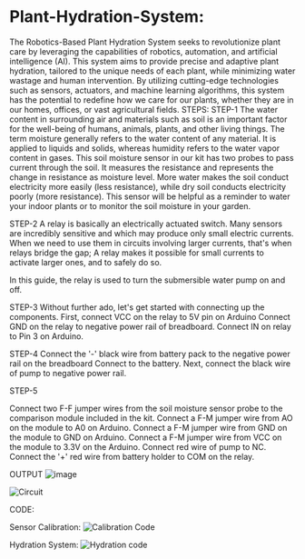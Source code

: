# Plant-Hydration-System:
The Robotics-Based Plant Hydration System seeks to revolutionize plant care by leveraging the capabilities of robotics, automation, and artificial intelligence (AI). This system aims to provide precise and adaptive plant hydration, tailored to the unique needs of each plant, while minimizing water wastage and human intervention. By utilizing cutting-edge technologies such as sensors, actuators, and machine learning algorithms, this system has the potential to redefine how we care for our plants, whether they are in our homes, offices, or vast agricultural fields.
STEPS:
STEP-1
The water content in surrounding air and materials such as soil is an important factor for the well-being of humans, animals, plants, and other living things. The term moisture generally refers to the water content of any material. It is applied to liquids and solids, whereas humidity refers to the water vapor content in gases.
This soil moisture sensor in our kit has two probes to pass current through the soil. It measures the resistance and represents the change in resistance as moisture level. More water makes the soil conduct electricity more easily (less resistance), while dry soil conducts electricity poorly (more resistance). This sensor will be helpful as a reminder to water your indoor plants or to monitor the soil moisture in your garden.




STEP-2
A relay is basically an electrically actuated switch. Many sensors are incredibly sensitive and which may produce only small electric currents. When we need to use them in circuits involving larger currents, that's when relays bridge the gap; A relay makes it possible for small currents to activate larger ones, and to safely do so. 

In this guide, the relay is used to turn the submersible water pump on and off.




STEP-3
Without further ado, let's get started with connecting up the components. First, connect VCC on the relay to 5V pin on Arduino
Connect GND on the relay to negative power rail of breadboard.
Connect IN on relay to Pin 3 on Arduino.



STEP-4
Connect the '-' black wire from battery pack to the negative power rail on the breadboard
Connect to the battery.
Next, connect the black wire of pump to negative power rail.





STEP-5

Connect two F-F jumper wires from the soil moisture sensor probe to the comparison module included in the kit.
Connect a F-M jumper wire from AO on the module to A0 on Arduino.
Connect a F-M jumper wire from GND on the module to GND on Arduino.
Connect a F-M jumper wire from VCC on the module to 3.3V on the Arduino.
Connect red wire of pump to NC.
Connect the '+' red wire from battery holder to COM on the relay.





OUTPUT
![image](https://github.com/blazingfire03/Plant-Hydration-System/assets/99821502/5cc68fe2-fa9b-45a7-88cc-7d6116403a7d)



![Circuit](https://github.com/blazingfire03/Plant-Hydration-System/assets/99821502/c4bcf5a0-c726-4f06-93ca-b3d02c2db52c)



CODE:

Sensor Calibration:
![Calibration Code](https://github.com/blazingfire03/Plant-Hydration-System/assets/99821502/69453d35-4f27-436d-90e5-a45c192e8eab)

Hydration System:
![Hydration code](https://github.com/blazingfire03/Plant-Hydration-System/assets/99821502/b8f89b82-cab1-4c88-b146-1e26c800722d)














